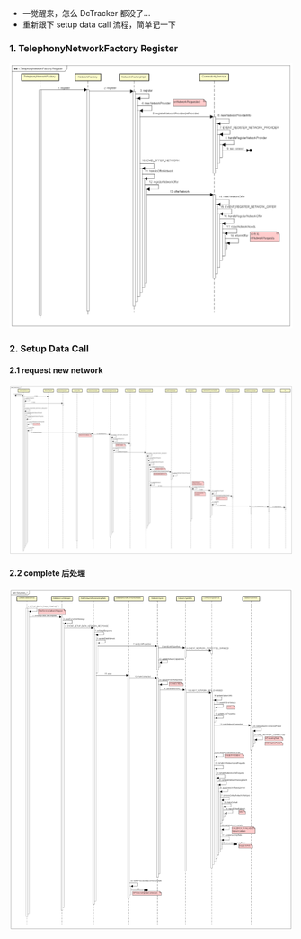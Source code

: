 * 一觉醒来，怎么 DcTracker 都没了...
* 重新跟下 setup data call 流程，简单记一下

### 1. TelephonyNetworkFactory Register
![TelephonyNetworkFactory Register](../pic/005_001_TelephonyNetworkFactory_Register.png)

### 2. Setup Data Call

#### 2.1 request new network
![request new network](../pic/005_002_SetupData_1.png)

#### 2.2 complete 后处理
![complete 后处理](../pic/005_003_SetupData_2.png)